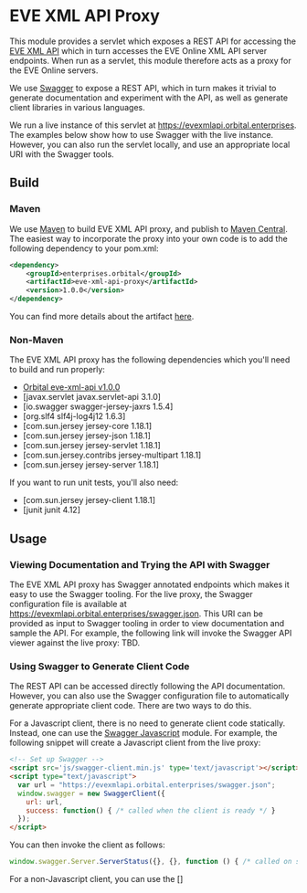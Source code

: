 # EVE XML API Proxy

This module provides a servlet which exposes a REST API for accessing the [EVE XML API](https://github.com/OrbitalEnterprises/evexmlapi) which in turn accesses the EVE Online XML API server endpoints.  When run as a servlet, this module therefore acts as a proxy for the EVE Online servers.

We use [Swagger](http://swagger.io) to expose a REST API, which in turn makes it trivial to generate documentation and experiment with the API, as well as generate client libraries in various languages.

We run a live instance of this servlet at https://evexmlapi.orbital.enterprises.  The examples below show how to use Swagger with the live instance.  However, you can also run the servlet locally, and use an appropriate local URI with the Swagger tools.

## Build

### Maven

We use [Maven](http://maven.apache.org) to build EVE XML API proxy, and publish to [Maven Central](http://search.maven.org/).  The easiest way to incorporate the proxy into your own code is to add the following dependency to your pom.xml:

```xml
<dependency>
    <groupId>enterprises.orbital</groupId>
    <artifactId>eve-xml-api-proxy</artifactId>
    <version>1.0.0</version>
</dependency>
```

You can find more details about the artifact [here](http://mvnrepository.com/artifact/enterprises.orbital/eve-xml-api-proxy).

### Non-Maven

The EVE XML API proxy has the following dependencies which you'll need to build and run properly:

* [Orbital eve-xml-api v1.0.0](https://github.com/OrbitalEnterprises/eve-xml-api)
* [javax.servlet javax.servlet-api 3.1.0]
* [io.swagger swagger-jersey-jaxrs 1.5.4]
* [org.slf4 slf4j-log4j12 1.6.3]
* [com.sun.jersey jersey-core 1.18.1]
* [com.sun.jersey jersey-json 1.18.1]
* [com.sun.jersey jersey-servlet 1.18.1]
* [com.sun.jersey.contribs jersey-multipart 1.18.1]
* [com.sun.jersey jersey-server 1.18.1]

If you want to run unit tests, you'll also need:

* [com.sun.jersey jersey-client 1.18.1]
* [junit junit 4.12]

## Usage

### Viewing Documentation and Trying the API with Swagger

The EVE XML API proxy has Swagger annotated endpoints which makes it easy to use the Swagger tooling.  For the live proxy, the Swagger configuration file is available at https://evexmlapi.orbital.enterprises/swagger.json.  This URI can be provided as input to Swagger tooling in order to view documentation and sample the API.  For example, the following link will invoke the Swagger API viewer against the live proxy: TBD.

### Using Swagger to Generate Client Code

The REST API can be accessed directly following the API documentation.  However, you can also use the Swagger configuration file to automatically generate appropriate client code.  There are two ways to do this.

For a Javascript client, there is no need to generate client code statically.  Instead, one can use the [Swagger Javascript]() module.  For example, the following snippet will create a Javascript client from the live proxy:

```html
<!-- Set up Swagger -->
<script src='js/swagger-client.min.js' type='text/javascript'></script>
<script type="text/javascript">
  var url = "https://evexmlapi.orbital.enterprises/swagger.json";
  window.swagger = new SwaggerClient({ 
    url: url,
    success: function() { /* called when the client is ready */ }
  });
</script>    
```

You can then invoke the client as follows:

```javascript
window.swagger.Server.ServerStatus({}, {}, function () { /* called on success */ }, function () { /* called on failure */ });
```

For a non-Javascript client, you can use the []